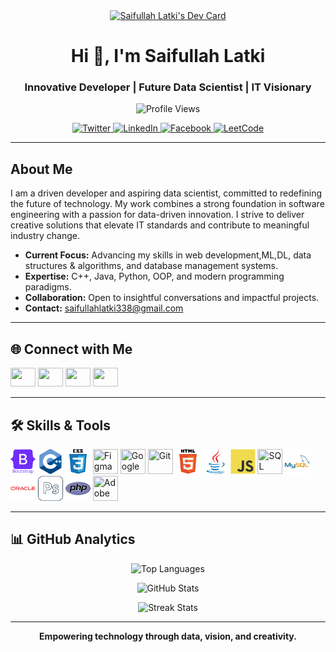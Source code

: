 <div align="center">
  <a href="https://app.daily.dev/saifullahlatki">
    <img src="https://api.daily.dev/devcards/v2/lbv30hvp01Dl881VPekwa.png?type=wide&r=l9z" width="652" alt="Saifullah Latki's Dev Card"/>
  </a>
</div>

<h1 align="center">Hi 👋, I'm Saifullah Latki</h1>

<h3 align="center">Innovative Developer | Future Data Scientist | IT Visionary</h3>

<p align="center">
  <img src="https://komarev.com/ghpvc/?username=SaifLatki&label=Profile%20views&color=0e75b6&style=flat" alt="Profile Views" />
</p>

<p align="center">
  <a href="https://twitter.com/saifullahlatki" target="_blank">
    <img src="https://img.shields.io/twitter/follow/saifullahlatki?logo=twitter&style=for-the-badge" alt="Twitter" />
  </a>
  <a href="https://linkedin.com/in/saifullahlatki" target="_blank">
    <img src="https://img.shields.io/badge/LinkedIn-SaifullahLatki-blue?style=for-the-badge&logo=linkedin" alt="LinkedIn" />
  </a>
  <a href="https://fb.com/saifullahlatki" target="_blank">
    <img src="https://img.shields.io/badge/Facebook-SaifullahLatki-blue?style=for-the-badge&logo=facebook" alt="Facebook" />
  </a>
  <a href="https://www.leetcode.com/saif_latki" target="_blank">
    <img src="https://img.shields.io/badge/LeetCode-Saif_latki-orange?style=for-the-badge&logo=leetcode" alt="LeetCode" />
  </a>
</p>

---

##  About Me

I am a driven developer and aspiring data scientist, committed to redefining the future of technology. My work combines a strong foundation in software engineering with a passion for data-driven innovation. I strive to deliver creative solutions that elevate IT standards and contribute to meaningful industry change.

- **Current Focus:** Advancing my skills in web development,ML,DL, data structures & algorithms, and database management systems.
- **Expertise:** C++, Java, Python, OOP, and modern programming paradigms.
- **Collaboration:** Open to insightful conversations and impactful projects.
- **Contact:** saifullahlatki338@gmail.com

---

## 🌐 Connect with Me

<p align="left">
  <a href="https://twitter.com/saifullahlatki" target="_blank"><img src="https://raw.githubusercontent.com/rahuldkjain/github-profile-readme-generator/master/src/images/icons/Social/twitter.svg" height="30" width="40" /></a>
  <a href="https://linkedin.com/in/saifullahlatki" target="_blank"><img src="https://raw.githubusercontent.com/rahuldkjain/github-profile-readme-generator/master/src/images/icons/Social/linked-in-alt.svg" height="30" width="40" /></a>
  <a href="https://fb.com/saifullahlatki" target="_blank"><img src="https://raw.githubusercontent.com/rahuldkjain/github-profile-readme-generator/master/src/images/icons/Social/facebook.svg" height="30" width="40" /></a>
  <a href="https://www.leetcode.com/saif_latki" target="_blank"><img src="https://raw.githubusercontent.com/rahuldkjain/github-profile-readme-generator/master/src/images/icons/Social/leet-code.svg" height="30" width="40" /></a>
</p>

---

## 🛠️ Skills & Tools

<p align="left">
  <a href="https://getbootstrap.com" target="_blank"><img src="https://raw.githubusercontent.com/devicons/devicon/master/icons/bootstrap/bootstrap-plain-wordmark.svg" width="40" height="40" title="Bootstrap"/></a>
  <a href="https://www.w3schools.com/cpp/" target="_blank"><img src="https://raw.githubusercontent.com/devicons/devicon/master/icons/cplusplus/cplusplus-original.svg" width="40" height="40" title="C++"/></a>
  <a href="https://www.w3schools.com/css/" target="_blank"><img src="https://raw.githubusercontent.com/devicons/devicon/master/icons/css3/css3-original-wordmark.svg" width="40" height="40" title="CSS"/></a>
  <a href="https://www.figma.com/" target="_blank"><img src="https://www.vectorlogo.zone/logos/figma/figma-icon.svg" width="40" height="40" title="Figma"/></a>
  <a href="https://cloud.google.com" target="_blank"><img src="https://www.vectorlogo.zone/logos/google_cloud/google_cloud-icon.svg" width="40" height="40" title="Google Cloud"/></a>
  <a href="https://git-scm.com/" target="_blank"><img src="https://www.vectorlogo.zone/logos/git-scm/git-scm-icon.svg" width="40" height="40" title="Git"/></a>
  <a href="https://www.w3.org/html/" target="_blank"><img src="https://raw.githubusercontent.com/devicons/devicon/master/icons/html5/html5-original-wordmark.svg" width="40" height="40" title="HTML5"/></a>
  <a href="https://www.java.com" target="_blank"><img src="https://raw.githubusercontent.com/devicons/devicon/master/icons/java/java-original.svg" width="40" height="40" title="Java"/></a>
  <a href="https://developer.mozilla.org/en-US/docs/Web/JavaScript" target="_blank"><img src="https://raw.githubusercontent.com/devicons/devicon/master/icons/javascript/javascript-original.svg" width="40" height="40" title="JavaScript"/></a>
  <a href="https://www.microsoft.com/en-us/sql-server" target="_blank"><img src="https://www.svgrepo.com/show/303229/microsoft-sql-server-logo.svg" width="40" height="40" title="SQL Server"/></a>
  <a href="https://www.mysql.com/" target="_blank"><img src="https://raw.githubusercontent.com/devicons/devicon/master/icons/mysql/mysql-original-wordmark.svg" width="40" height="40" title="MySQL"/></a>
  <a href="https://www.oracle.com/" target="_blank"><img src="https://raw.githubusercontent.com/devicons/devicon/master/icons/oracle/oracle-original.svg" width="40" height="40" title="Oracle"/></a>
  <a href="https://www.photoshop.com/en" target="_blank"><img src="https://raw.githubusercontent.com/devicons/devicon/master/icons/photoshop/photoshop-line.svg" width="40" height="40" title="Photoshop"/></a>
  <a href="https://www.php.net" target="_blank"><img src="https://raw.githubusercontent.com/devicons/devicon/master/icons/php/php-original.svg" width="40" height="40" title="PHP"/></a>
  <a href="https://www.adobe.com/products/xd.html" target="_blank"><img src="https://cdn.worldvectorlogo.com/logos/adobe-xd.svg" width="40" height="40" title="Adobe XD"/></a>
</p>

---

## 📊 GitHub Analytics
 
<p align="center">
  <img src="https://github-readme-stats.vercel.app/api/top-langs?username=SaifLatki&show_icons=true&locale=en&layout=compact" alt="Top Languages" />
</p>
<p align="center">
  <img src="https://github-readme-stats.vercel.app/api?username=SaifLatki&show_icons=true&locale=en" alt="GitHub Stats" />
</p>
<p align="center">
  <img src="https://github-readme-streak-stats.herokuapp.com/?user=SaifLatki&" alt="Streak Stats" />
</p>

---

<p align="center">
  <b>Empowering technology through data, vision, and creativity.</b>
</p>
